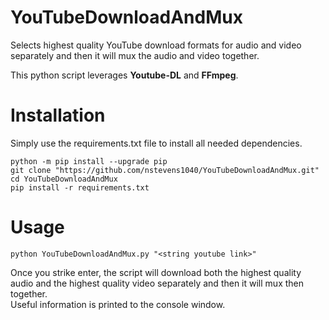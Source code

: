 # YouTubeDownloadAndMux
Selects highest quality YouTube download formats for audio and video separately and then it will mux the audio and video together.  

This python script leverages **Youtube-DL** and **FFmpeg**.  
# Installation  
Simply use the requirements.txt file to install all needed dependencies.  
```
python -m pip install --upgrade pip
git clone "https://github.com/nstevens1040/YouTubeDownloadAndMux.git"
cd YouTubeDownloadAndMux
pip install -r requirements.txt
```  
# Usage  
```
python YouTubeDownloadAndMux.py "<string youtube link>"
```
Once you strike enter, the script will download both the highest quality audio and the highest quality video separately and then it will mux then together.  
Useful information is printed to the console window.  
